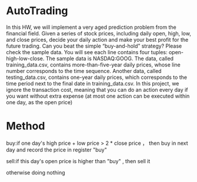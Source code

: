AutoTrading
===========

In this HW, we will implement a very aged prediction problem from the financial field. Given a series of stock prices, including daily open, high, low, and close prices, decide your daily action and make your best profit for the future trading. Can you beat the simple “buy-and-hold” strategy? Please check the sample data. You will see each line contains four tuples: open-high-low-close. The sample data is NASDAQ:GOOG. The data, called training_data.csv, contains more-than-five-year daily prices, whose line number corresponds to the time sequence. Another data, called testing_data.csv, contains one-year daily prices, which corresponds to the time period next to the final date in training_data.csv. In this project, we ignore the transaction cost, meaning that you can do an action every day if you want without extra expense (at most one action can be executed within one day, as the open price)

Method
======

buy:if one day's high price + low price > 2 * close price ， then buy in next day and record the price in register "buy"

sell:if this day's open price is higher than "buy" , then sell it

otherwise doing nothing
